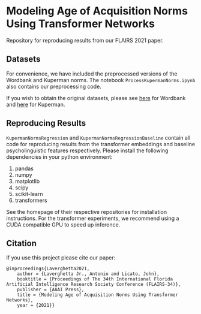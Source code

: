 # Modeling Age of Acquisition Norms Using Transformer Networks
Repository for reproducing results from our FLAIRS 2021 paper.

## Datasets
For convenience, we have included the preprocessed versions of the Wordbank and Kuperman norms. The notebook ```ProcessKupermanNorms.ipynb``` also contains our preprocessing code.

If you wish to obtain the original datasets, please see [here](http://wordbank.stanford.edu) for Wordbank and [here](http://crr.ugent.be/archives/806) for Kuperman.

## Reproducing Results

```KupermanNormsRegression``` and ```KupermanNormsRegressionBaseline``` contain all code for reproducing results from the transformer embeddings and baseline psycholinguistic features respectively. Please install the following dependencies in your python environment:

 1. pandas
 2. numpy
 3. matplotlib
 4. scipy
 5. scikit-learn
 6. transformers

See the homepage of their respective repositories for installation instructions. For the transformer experiments, we recommend using a CUDA compatible GPU to speed up inference.

## Citation
If you use this project please cite our paper:

```
@inproceedings{Laverghetta2021,
	author = {Laverghetta Jr., Antonio and Licato, John},
	booktitle = {Proceedings of The 34th International Florida Artificial Intelligence Research Society Conference (FLAIRS-34)},
	publisher = {AAAI Press},
	title = {Modeling Age of Acquisition Norms Using Transformer Networks},
	year = {2021}}
```